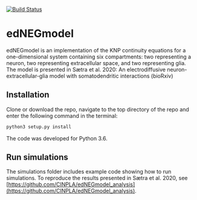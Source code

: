 
[![Build Status](https://travis-ci.com/CINPLA/edNEGmodel.svg?token=ysPymD2Us3kpyo2SF9i6&branch=master)](https://travis-ci.com/CINPLA/brain_tissue_module)

# edNEGmodel 

edNEGmodel is an implementation of the KNP continuity equations for a
one-dimensional system containing six compartments: two representing a neuron, two representing extracellular space, and two representing glia.
The model is presented in Sætra et al. 2020: An electrodiffusive neuron-extracellular-glia model with somatodendritic interactions (bioRxiv)

## Installation 

Clone or download the repo, navigate to the top directory of the repo and enter the following
command in the terminal: 
```bash
python3 setup.py install
```

The code was developed for Python 3.6.

## Run simulations

The simulations folder includes example code showing how to run simulations. 
To reproduce the results presented in Sætra et al. 2020, see 
[https://github.com/CINPLA/edNEGmodel_analysis](https://github.com/CINPLA/edNEGmodel_analysis).

